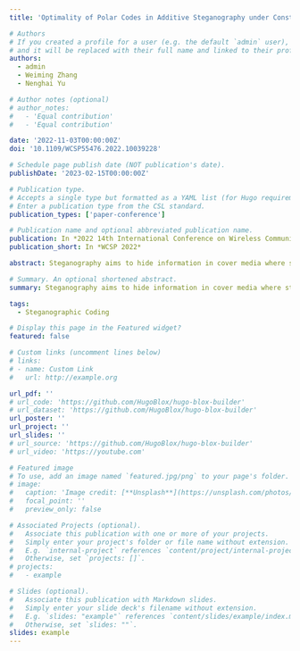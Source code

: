```yaml
---
title: 'Optimality of Polar Codes in Additive Steganography under Constant Distortion Profile'

# Authors
# If you created a profile for a user (e.g. the default `admin` user), write the username (folder name) here
# and it will be replaced with their full name and linked to their profile.
authors:
  - admin
  - Weiming Zhang
  - Nenghai Yu

# Author notes (optional)
# author_notes:
#   - 'Equal contribution'
#   - 'Equal contribution'

date: '2022-11-03T00:00:00Z'
doi: '10.1109/WCSP55476.2022.10039228'

# Schedule page publish date (NOT publication's date).
publishDate: '2023-02-15T00:00:00Z'

# Publication type.
# Accepts a single type but formatted as a YAML list (for Hugo requirements).
# Enter a publication type from the CSL standard.
publication_types: ['paper-conference']

# Publication name and optional abbreviated publication name.
publication: In *2022 14th International Conference on Wireless Communications and Signal Processing (WCSP)*
publication_short: In *WCSP 2022*

abstract: Steganography aims to hide information in cover media where steganographic coding acts as a vital part. None of the existing steganographic coding algorithms have been proved to be optimal so far. Recently, capacity-achieving polar codes have been used to devise steganographic coding algorithms which are evaluated by experimental simulations without theoretical analysis. In this paper, we prove that under the constant distortion profile, polar codes-based steganographic coding methods could achieve the theoretical rate-distortion bound for additive steganography when the code length goes to infinity.

# Summary. An optional shortened abstract.
summary: Steganography aims to hide information in cover media where steganographic coding acts as a vital part. None of the existing steganographic coding algorithms have been proved to be optimal so far. Recently, capacity-achieving polar codes have been used to devise steganographic coding algorithms which are evaluated by experimental simulations without theoretical analysis. In this paper, we prove that under the constant distortion profile, polar codes-based steganographic coding methods could achieve the theoretical rate-distortion bound for additive steganography when the code length goes to infinity.

tags:
  - Steganographic Coding

# Display this page in the Featured widget?
featured: false

# Custom links (uncomment lines below)
# links:
# - name: Custom Link
#   url: http://example.org

url_pdf: ''
# url_code: 'https://github.com/HugoBlox/hugo-blox-builder'
# url_dataset: 'https://github.com/HugoBlox/hugo-blox-builder'
url_poster: ''
url_project: ''
url_slides: ''
# url_source: 'https://github.com/HugoBlox/hugo-blox-builder'
# url_video: 'https://youtube.com'

# Featured image
# To use, add an image named `featured.jpg/png` to your page's folder.
# image:
#   caption: 'Image credit: [**Unsplash**](https://unsplash.com/photos/pLCdAaMFLTE)'
#   focal_point: ''
#   preview_only: false

# Associated Projects (optional).
#   Associate this publication with one or more of your projects.
#   Simply enter your project's folder or file name without extension.
#   E.g. `internal-project` references `content/project/internal-project/index.md`.
#   Otherwise, set `projects: []`.
# projects:
#   - example

# Slides (optional).
#   Associate this publication with Markdown slides.
#   Simply enter your slide deck's filename without extension.
#   E.g. `slides: "example"` references `content/slides/example/index.md`.
#   Otherwise, set `slides: ""`.
slides: example
---
```

<div style="display:none">
{{% callout note %}}
Click the _Cite_ button above to demo the feature to enable visitors to import publication metadata into their reference management software.
{{% /callout %}}

{{% callout note %}}
Create your slides in Markdown - click the _Slides_ button to check out the example.
{{% /callout %}}

Add the publication's **full text** or **supplementary notes** here. You can use rich formatting such as including [code, math, and images](https://docs.hugoblox.com/content/writing-markdown-latex/).
</div>
